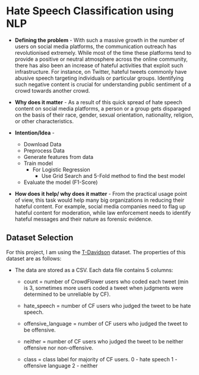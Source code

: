 # Hate Speech Classification using NLP

- **Defining the problem** - With such a massive growth in the number of users on social media platforms, the communication outreach has revolutionised extremely. While most of the time these platforms tend to provide a positive or neutral atmosphere across the online community, there has also been an increase of hateful activities that exploit such infrastructure. For instance, on Twitter, hateful tweets commonly have abusive speech targeting individuals or particular groups. Identifying such negative content is
crucial for understanding public sentiment of a crowd towards another crowd.

- **Why does it matter** - As a result of this quick spread of hate speech content on social media platforms, a person or a group gets disparaged on the basis of their race, gender, sexual orientation, nationality, religion, or other characteristics.

- **Intention/Idea** - 
    - Download Data
    - Preprocess Data
    - Generate features from data
    - Train model
        - For Logistic Regression
            - Use Grid Search and 5-Fold method to find the best model
    - Evaluate the model (F1-Score)
     
- **How does it help/ why does it matter** - From the practical usage point of view, this task would help many big organizations in reducing their hateful content. For example, social media companies need to flag up hateful content for moderation, while law enforcement needs to identify hateful messages and their nature as forensic evidence.

## Dataset Selection
For this project, I am using the [T-Davidson](https://github.com/t-davidson/hate-speech-and-offensive-language/tree/master/data) dataset. The properties of this dataset are as follows:

- The data are stored as a CSV. Each data file contains 5 columns:

    - count = number of CrowdFlower users who coded each tweet (min is 3, sometimes more users coded a tweet when judgments were determined to be unreliable by CF).

    - hate_speech = number of CF users who judged the tweet to be hate speech.

    - offensive_language = number of CF users who judged the tweet to be offensive.

    - neither = number of CF users who judged the tweet to be neither offensive nor non-offensive.

    - class = class label for majority of CF users. 0 - hate speech 1 - offensive language 2 - neither

